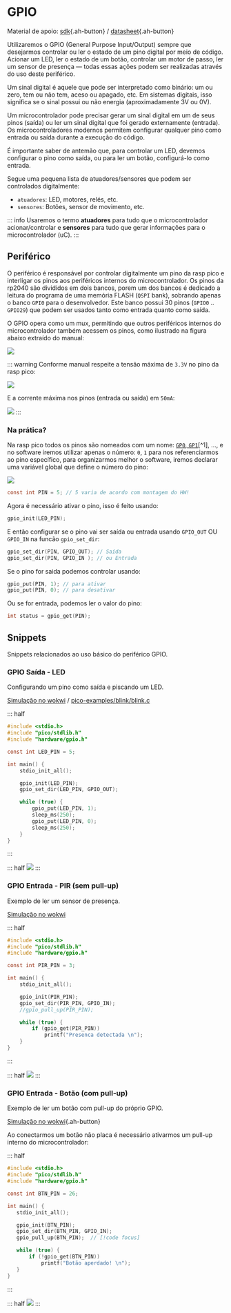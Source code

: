 #  GPIO 

Material de apoio: 
[sdk](https://www.raspberrypi.com/documentation/pico-sdk/hardware.html#hardware_gpio){.ah-button}
/
[datasheet]( https://datasheets.raspberrypi.com/rp2040/rp2040-datasheet.pdf#section_gpio){.ah-button}


Utilizaremos o GPIO (General Purpose Input/Output) sempre que desejarmos controlar ou ler o estado de um pino digital por meio de código. Acionar um LED, ler o estado de um botão, controlar um motor de passo, ler um sensor de presença — todas essas ações podem ser realizadas através do uso deste periférico.

Um sinal digital é aquele que pode ser interpretado como binário: um ou zero, tem ou não tem, aceso ou apagado, etc. Em sistemas digitais, isso significa se o sinal possui ou não energia (aproximadamente 3V ou 0V).

Um microcontrolador pode precisar gerar um sinal digital em um de seus pinos (saída) ou ler um sinal digital que foi gerado externamente (entrada). Os microcontroladores modernos permitem configurar qualquer pino como entrada ou saída durante a execução do código.

É importante saber de antemão que, para controlar um LED, devemos configurar o pino como saída, ou para ler um botão, configurá-lo como entrada.

Segue uma pequena lista de atuadores/sensores que podem ser controlados digitalmente:

- `atuadores`: LED, motores, relés, etc.
- `sensores`: Botões, sensor de movimento, etc.

::: info
Usaremos o termo **atuadores** para tudo que o microcontrolador acionar/controlar e **sensores** para tudo que gerar informações para o microcontrolador (uC).
:::

## Periférico

O periférico é responsável por controlar digitalmente um pino da rasp pico e interligar os pinos aos periféricos internos do microcontrolador. Os pinos da rp2040 são divididos em dois bancos, porem um dos bancos é dedicado a leitura do programa de uma memória FLASH (`QSPI` bank), sobrando apenas o banco `GPI0` para o desenvolvedor. Este banco possui 30 pinos (`GPIO0` .. `GPIO29`) que podem ser usados tanto como entrada quanto como saída.

O GPIO opera como um mux, permitindo que outros periféricos internos do microcontrolador também acessem os pinos, como ilustrado na figura abaixo extraído do manual:

![](imgs/gpio-logic.svg)

::: warning
Conforme manual respeite a tensão máxima de `3.3V` no pino da rasp pico:

![](imgs/gpio-electrical.svg)

E a corrente máxima nos pinos (entrada ou saída) em `50mA`:

![](imgs/rp2040-ioh.svg)
:::

### Na prática?

Na rasp pico todos os pinos são nomeados com um nome: [`GP0`, `GP1`]()[^1], ..., e no software iremos utilizar apenas o número: `0`, `1` para nos referenciarmos ao pino específico, para organizarmos melhor o software, iremos declarar uma variável global que define o número do pino:

![]( https://www.raspberrypi.com/documentation/microcontrollers/images/picow-pinout.svg)

```c
const int PIN = 5; // 5 varia de acordo com montagem do HW!
```

Agora é necessário ativar o pino, isso é feito usando:

```c
gpio_init(LED_PIN);
```

E então configurar se o pino vai ser saída ou entrada usando `GPIO_OUT` OU `GPIO_IN` na funcão `gpio_set_dir`:

```c
gpio_set_dir(PIN, GPIO_OUT); // Saída
gpio_set_dir(PIN, GPIO_IN ); // ou Entrada
```

Se o pino for saida podemos controlar usando:

``` c
gpio_put(PIN, 1); // para ativar
gpio_put(PIN, 0); // para desativar
```

Ou se for entrada, podemos ler o valor do pino:

```c
int status = gpio_get(PIN);
```

## Snippets

Snippets relacionados ao uso básico do periférico GPIO.

### GPIO Saída - LED

Configurando um pino como saída e piscando um LED.

[Simulação no wokwi](https://wokwi.com/projects/382410862049780737)
/
[pico-examples/blink/blink.c](https://github.com/raspberrypi/pico-examples/blob/master/blink)


::: half
```c
#include <stdio.h>
#include "pico/stdlib.h"
#include "hardware/gpio.h"

const int LED_PIN = 5;

int main() {
    stdio_init_all();

    gpio_init(LED_PIN);
    gpio_set_dir(LED_PIN, GPIO_OUT);

    while (true) {
        gpio_put(LED_PIN, 1);
        sleep_ms(250);
        gpio_put(LED_PIN, 0);
        sleep_ms(250);
    }
}
```
:::

::: half
![](imgs/gpio-snippet-led.png)
:::


### GPIO Entrada - PIR (sem pull-up)

Exemplo de ler um sensor de presença.

[Simulação no wokwi](https://wokwi.com/projects/388537668851417089)

::: half
```c
#include <stdio.h>
#include "pico/stdlib.h"
#include "hardware/gpio.h"

const int PIR_PIN = 3; 

int main() {
    stdio_init_all();

    gpio_init(PIR_PIN);
    gpio_set_dir(PIR_PIN, GPIO_IN);
    //gpio_pull_up(PIR_PIN);

    while (true) {
        if (gpio_get(PIR_PIN))
            printf("Presenca detectada \n");
    }
}
```
:::

::: half
![](imgs/gpio-snippet-pir.png)
:::

    
### GPIO Entrada - Botão (com pull-up)

Exemplo de ler um botão com pull-up do próprio GPIO.

[Simulação no wokwi](https://wokwi.com/projects/382393931447496705){.ah-button}

Ao conectarmos um botão não placa é necessário ativarmos um pull-up interno do microcontrolador:

::: half

 ```c
#include <stdio.h>
#include "pico/stdlib.h"
#include "hardware/gpio.h"

const int BTN_PIN = 26; 

int main() {
    stdio_init_all();

    gpio_init(BTN_PIN);
    gpio_set_dir(BTN_PIN, GPIO_IN);
    gpio_pull_up(BTN_PIN);  // [!code focus]

    while (true) {
        if (!gpio_get(BTN_PIN))
            printf("Botão aperdado! \n");
    }
}
```
:::

::: half
![](imgs/gpio_snippet-btn.png)
:::


